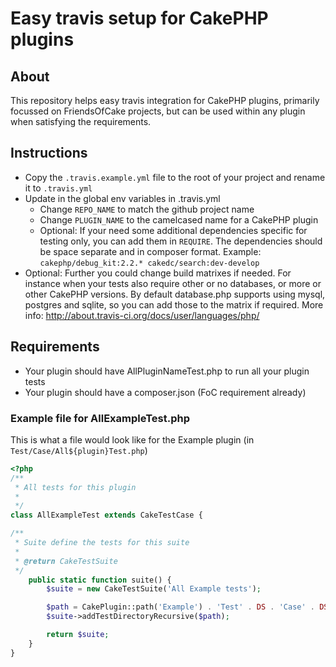 # Easy travis setup for CakePHP plugins

## About

This repository helps easy travis integration for CakePHP plugins, primarily
focussed on FriendsOfCake projects, but can be used within any plugin when
satisfying the requirements.

## Instructions

- Copy the `.travis.example.yml` file to the root of your project and rename it
to `.travis.yml`
- Update in the global env variables in .travis.yml
  - Change `REPO_NAME` to match the github project name
  - Change `PLUGIN_NAME` to the camelcased name for a CakePHP plugin
  - Optional: If your need some additional dependencies specific for testing only,
you can add them in `REQUIRE`. The dependencies should be space separate and in
composer format. Example: `cakephp/debug_kit:2.2.* cakedc/search:dev-develop`
- Optional: Further you could change build matrixes if needed. For instance when
your tests also require other or no databases, or more or other CakePHP versions.
By default database.php supports using mysql, postgres and sqlite, so you can
add those to the matrix if required.
More info: http://about.travis-ci.org/docs/user/languages/php/

## Requirements

- Your plugin should have AllPluginNameTest.php to run all your plugin tests
- Your plugin should have a composer.json (FoC requirement already)

### Example file for AllExampleTest.php

This is what a file would look like for the Example plugin (in `Test/Case/All${plugin}Test.php`)

```php
<?php
/**
 * All tests for this plugin
 *
 */
class AllExampleTest extends CakeTestCase {

/**
 * Suite define the tests for this suite
 *
 * @return CakeTestSuite
 */
	public static function suite() {
		$suite = new CakeTestSuite('All Example tests');

		$path = CakePlugin::path('Example') . 'Test' . DS . 'Case' . DS;
		$suite->addTestDirectoryRecursive($path);

		return $suite;
	}
}
```
